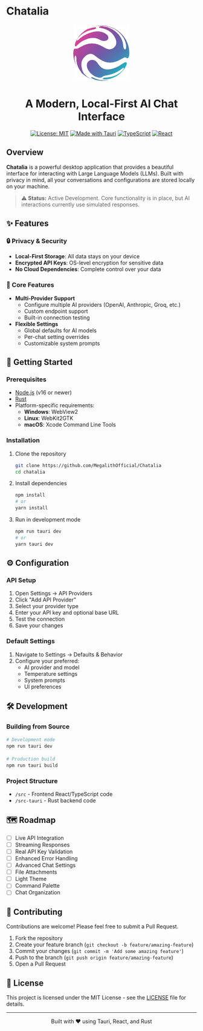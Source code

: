 # Chatalia

<div align="center">
  <img src="./src/assets/logo.png" alt="Chatalia Logo" width="150" height="150"/>
  
  <h1>A Modern, Local-First AI Chat Interface</h1>
  
  [![License: MIT](https://img.shields.io/badge/License-MIT-yellow.svg)](https://opensource.org/licenses/MIT)
  [![Made with Tauri](https://img.shields.io/badge/Made%20with-Tauri-blueviolet)](https://tauri.app)
  [![TypeScript](https://img.shields.io/badge/TypeScript-007ACC?logo=typescript&logoColor=white)](https://www.typescriptlang.org/)
  [![React](https://img.shields.io/badge/React-20232A?logo=react&logoColor=61DAFB)](https://reactjs.org/)
</div>

## Overview

**Chatalia** is a powerful desktop application that provides a beautiful interface for interacting with Large Language Models (LLMs). Built with privacy in mind, all your conversations and configurations are stored locally on your machine.

> **⚠️ Status:** Active Development. Core functionality is in place, but AI interactions currently use simulated responses.

## ✨ Features

### 🔒 Privacy & Security
- **Local-First Storage**: All data stays on your device
- **Encrypted API Keys**: OS-level encryption for sensitive data
- **No Cloud Dependencies**: Complete control over your data

### 🎯 Core Features
- **Multi-Provider Support**
  - Configure multiple AI providers (OpenAI, Anthropic, Groq, etc.)
  - Custom endpoint support
  - Built-in connection testing
- **Flexible Settings**
  - Global defaults for AI models
  - Per-chat setting overrides
  - Customizable system prompts

## 🚀 Getting Started

### Prerequisites

- [Node.js](https://nodejs.org/) (v16 or newer)
- [Rust](https://www.rust-lang.org/tools/install)
- Platform-specific requirements:
  - **Windows**: WebView2
  - **Linux**: WebKit2GTK
  - **macOS**: Xcode Command Line Tools

### Installation

1. Clone the repository
   ```bash
   git clone https://github.com/MegalithOfficial/Chatalia
   cd chatalia
   ```

2. Install dependencies
   ```bash
   npm install
   # or
   yarn install
   ```

3. Run in development mode
   ```bash
   npm run tauri dev
   # or
   yarn tauri dev
   ```

## ⚙️ Configuration

### API Setup

1. Open Settings → API Providers
2. Click "Add API Provider"
3. Select your provider type
4. Enter your API key and optional base URL
5. Test the connection
6. Save your changes

### Default Settings

1. Navigate to Settings → Defaults & Behavior
2. Configure your preferred:
   - AI provider and model
   - Temperature settings
   - System prompts
   - UI preferences

## 🛠️ Development

### Building from Source

```bash
# Development mode
npm run tauri dev

# Production build
npm run tauri build
```

### Project Structure

- `/src` - Frontend React/TypeScript code
- `/src-tauri` - Rust backend code

## 🗺️ Roadmap

- [ ] Live API Integration
- [ ] Streaming Responses
- [ ] Real API Key Validation
- [ ] Enhanced Error Handling
- [ ] Advanced Chat Settings
- [ ] File Attachments
- [ ] Light Theme
- [ ] Command Palette
- [ ] Chat Organization

## 🤝 Contributing

Contributions are welcome! Please feel free to submit a Pull Request.

1. Fork the repository
2. Create your feature branch (`git checkout -b feature/amazing-feature`)
3. Commit your changes (`git commit -m 'Add some amazing feature'`)
4. Push to the branch (`git push origin feature/amazing-feature`)
5. Open a Pull Request

## 📄 License

This project is licensed under the MIT License - see the [LICENSE](LICENSE) file for details.

---

<div align="center">
  <p>Built with ❤️ using Tauri, React, and Rust</p>
</div>